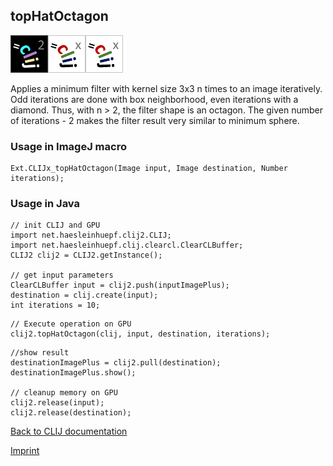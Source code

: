 ## topHatOctagon
![Image](images/mini_clij2_logo.png)![Image](images/mini_clijx_logo.png)![Image](images/mini_clijx_logo.png)

Applies a minimum filter with kernel size 3x3 n times to an image iteratively. Odd iterations are done with box neighborhood, even iterations with a diamond. Thus, with n > 2, the filter shape is an octagon. The given number of iterations - 2 makes the filter result very similar to minimum sphere.

### Usage in ImageJ macro
```
Ext.CLIJx_topHatOctagon(Image input, Image destination, Number iterations);
```


### Usage in Java
```
// init CLIJ and GPU
import net.haesleinhuepf.clij2.CLIJ;
import net.haesleinhuepf.clij.clearcl.ClearCLBuffer;
CLIJ2 clij2 = CLIJ2.getInstance();

// get input parameters
ClearCLBuffer input = clij2.push(inputImagePlus);
destination = clij.create(input);
int iterations = 10;
```

```
// Execute operation on GPU
clij2.topHatOctagon(clij, input, destination, iterations);
```

```
//show result
destinationImagePlus = clij2.pull(destination);
destinationImagePlus.show();

// cleanup memory on GPU
clij2.release(input);
clij2.release(destination);
```


[Back to CLIJ documentation](https://clij.github.io/)

[Imprint](https://clij.github.io/imprint)
